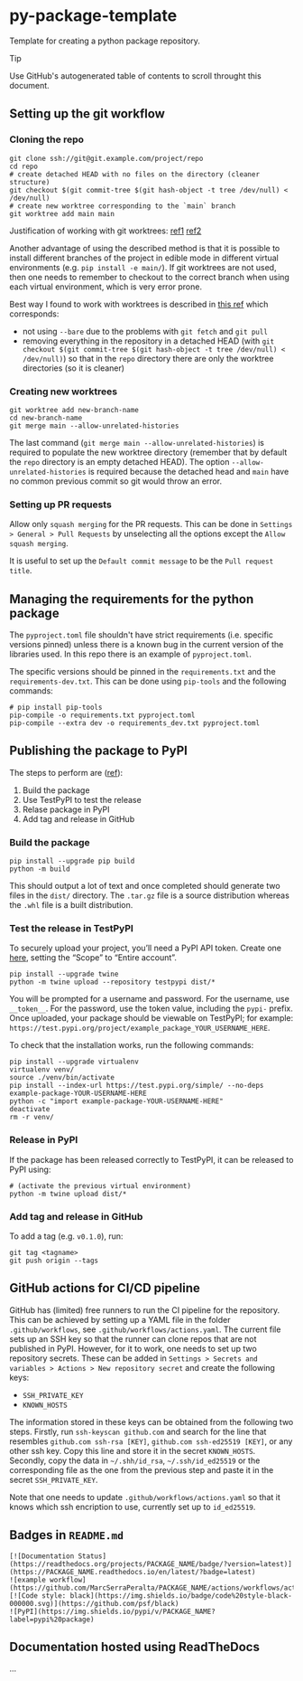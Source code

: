 # py-package-template

Template for creating a python package repository. 

> [!TIP]
> Use GitHub's autogenerated table of contents to scroll throught this document.

## Setting up the git workflow

### Cloning the repo

```
git clone ssh://git@git.example.com/project/repo
cd repo
# create detached HEAD with no files on the directory (cleaner structure)
git checkout $(git commit-tree $(git hash-object -t tree /dev/null) < /dev/null)
# create new worktree corresponding to the `main` branch
git worktree add main main
```

Justification of working with git worktrees: [ref1](https://www.youtube.com/watch?v=2uEqYw-N8uE) [ref2](https://morgan.cugerone.com/blog/how-to-use-git-worktree-and-in-a-clean-way/)

Another advantage of using the described method is that it is possible to install different branches of the project in edible mode in different virtual environments (e.g. `pip install -e main/`). 
If git worktrees are not used, then one needs to remember to checkout to the correct branch when using each virtual environment, which is very error prone. 

Best way I found to work with worktrees is described in [this ref](https://stackoverflow.com/questions/54367011/git-bare-repositories-worktrees-and-tracking-branches) 
which corresponds:
* not using `--bare` due to the problems with `git fetch` and `git pull`
* removing everything in the repository in a detached HEAD (with `git checkout $(git commit-tree $(git hash-object -t tree /dev/null) < /dev/null)`) so that in the `repo` directory there are only the worktree directories (so it is cleaner)

### Creating new worktrees

```
git worktree add new-branch-name
cd new-branch-name
git merge main --allow-unrelated-histories
```

The last command (`git merge main --allow-unrelated-histories`) is required to populate the new worktree directory (remember that by default the `repo` directory is an empty detached HEAD). 
The option `--allow-unrelated-histories` is required because the detached head and `main` have no common previous commit so git would throw an error. 

### Setting up PR requests

Allow only `squash merging` for the PR requests. This can be done in `Settings > General > Pull Requests` by unselecting all the options except the `Allow squash merging`. 

It is useful to set up the `Default commit message` to be the `Pull request title`.


## Managing the requirements for the python package

The `pyproject.toml` file shouldn't have strict requirements (i.e. specific versions pinned) unless there is a known bug in the current version of the libraries used. In this repo there is an example of `pyproject.toml`. 

The specific versions should be pinned in the `requirements.txt` and the `requirements-dev.txt`. This can be done using `pip-tools` and the following commands:

```
# pip install pip-tools
pip-compile -o requirements.txt pyproject.toml
pip-compile --extra dev -o requirements_dev.txt pyproject.toml
```


## Publishing the package to PyPI

The steps to perform are ([ref](https://packaging.python.org/en/latest/tutorials/packaging-projects/)):
1. Build the package
1. Use TestPyPI to test the release
1. Relase package in PyPI
1. Add tag and release in GitHub

### Build the package

```
pip install --upgrade pip build
python -m build
```
This should output a lot of text and once completed should generate two files in the `dist/` directory. The `.tar.gz` file is a source distribution whereas the `.whl` file is a built distribution. 

### Test the release in TestPyPI

To securely upload your project, you’ll need a PyPI API token. Create one [here](https://test.pypi.org/manage/account/#api-tokens), setting the “Scope” to “Entire account”.

```
pip install --upgrade twine
python -m twine upload --repository testpypi dist/*
```

You will be prompted for a username and password. For the username, use `__token__`. For the password, use the token value, including the `pypi-` prefix.
Once uploaded, your package should be viewable on TestPyPI; for example: `https://test.pypi.org/project/example_package_YOUR_USERNAME_HERE`.

To check that the installation works, run the following commands:

```
pip install --upgrade virtualenv
virtualenv venv/
source ./venv/bin/activate
pip install --index-url https://test.pypi.org/simple/ --no-deps example-package-YOUR-USERNAME-HERE
python -c "import example-package-YOUR-USERNAME-HERE"
deactivate
rm -r venv/
```

### Release in PyPI

If the package has been released correctly to TestPyPI, it can be released to PyPI using:

```
# (activate the previous virtual environment)
python -m twine upload dist/*
```

### Add tag and release in GitHub

To add a tag (e.g. `v0.1.0`), run:
```
git tag <tagname>
git push origin --tags
```

## GitHub actions for CI/CD pipeline

GitHub has (limited) free runners to run the CI pipeline for the repository. 
This can be achieved by setting up a YAML file in the folder `.github/workflows`, see `.github/workflows/actions.yaml`.
The current file sets up an SSH key so that the runner can clone repos that are not published in PyPI.
However, for it to work, one needs to set up two repository secrets. 
These can be added in `Settings > Secrets and variables > Actions > New repository secret` and create the following keys:
* `SSH_PRIVATE_KEY`
* `KNOWN_HOSTS`

The information stored in these keys can be obtained from the following two steps. 
Firstly, run `ssh-keyscan github.com` and search for the line that resembles `github.com ssh-rsa [KEY]`, `github.com ssh-ed25519 [KEY]`, or any other ssh key. Copy this line and store it in the secret `KNOWN_HOSTS`. 
Secondly, copy the data in `~/.shh/id_rsa`, `~/.ssh/id_ed25519` or the corresponding file as the one from the previous step and paste it in the secret `SSH_PRIVATE_KEY`. 

Note that one needs to update `.github/workflows/actions.yaml` so that it knows which ssh encription to use, currently set up to `id_ed25519`. 

## Badges in `README.md`

```
[![Documentation Status](https://readthedocs.org/projects/PACKAGE_NAME/badge/?version=latest)](https://PACKAGE_NAME.readthedocs.io/en/latest/?badge=latest)
![example workflow](https://github.com/MarcSerraPeralta/PACKAGE_NAME/actions/workflows/actions.yaml/badge.svg)
[![Code style: black](https://img.shields.io/badge/code%20style-black-000000.svg)](https://github.com/psf/black)
![PyPI](https://img.shields.io/pypi/v/PACKAGE_NAME?label=pypi%20package)
```

## Documentation hosted using ReadTheDocs

...
